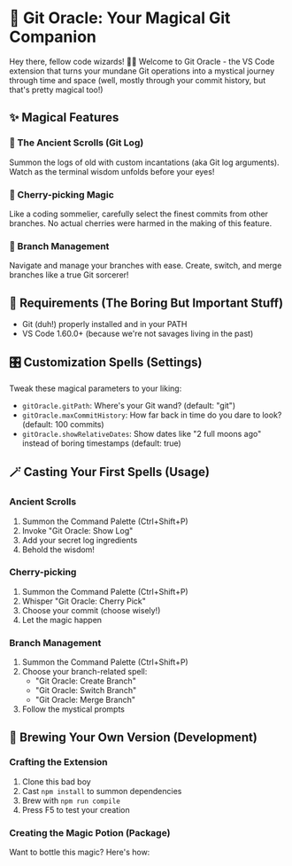 # 🔮 Git Oracle: Your Magical Git Companion

Hey there, fellow code wizards! 🧙‍♂️ Welcome to Git Oracle - the VS Code extension that turns your mundane Git operations into a mystical journey through time and space (well, mostly through your commit history, but that's pretty magical too!)

## ✨ Magical Features

### 📜 The Ancient Scrolls (Git Log)
Summon the logs of old with custom incantations (aka Git log arguments). Watch as the terminal wisdom unfolds before your eyes!

### 🍒 Cherry-picking Magic
Like a coding sommelier, carefully select the finest commits from other branches. No actual cherries were harmed in the making of this feature.

### 🌳 Branch Management
Navigate and manage your branches with ease. Create, switch, and merge branches like a true Git sorcerer!

## 🧰 Requirements (The Boring But Important Stuff)

- Git (duh!) properly installed and in your PATH
- VS Code 1.60.0+ (because we're not savages living in the past)

## 🎛️ Customization Spells (Settings)

Tweak these magical parameters to your liking:

* `gitOracle.gitPath`: Where's your Git wand? (default: "git")
* `gitOracle.maxCommitHistory`: How far back in time do you dare to look? (default: 100 commits)
* `gitOracle.showRelativeDates`: Show dates like "2 full moons ago" instead of boring timestamps (default: true)

## 🪄 Casting Your First Spells (Usage)

### Ancient Scrolls
1. Summon the Command Palette (Ctrl+Shift+P)
2. Invoke "Git Oracle: Show Log"
3. Add your secret log ingredients
4. Behold the wisdom!

### Cherry-picking
1. Summon the Command Palette (Ctrl+Shift+P)
2. Whisper "Git Oracle: Cherry Pick"
3. Choose your commit (choose wisely!)
4. Let the magic happen

### Branch Management
1. Summon the Command Palette (Ctrl+Shift+P)
2. Choose your branch-related spell:
   - "Git Oracle: Create Branch"
   - "Git Oracle: Switch Branch"
   - "Git Oracle: Merge Branch"
3. Follow the mystical prompts

## 🧪 Brewing Your Own Version (Development)

### Crafting the Extension

1. Clone this bad boy
2. Cast `npm install` to summon dependencies
3. Brew with `npm run compile`
4. Press F5 to test your creation

### Creating the Magic Potion (Package)

Want to bottle this magic? Here's how:
